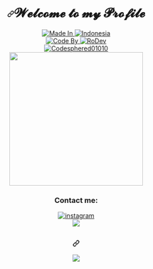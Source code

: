<h1 align="center" dir="auto"><a id="user-content---𝓦𝓮𝓵𝓬𝓸𝓶𝓮-𝓽𝓸-𝓶𝔂-𝓟𝓻𝓸𝓯𝓲𝓵𝓮--" class="anchor" aria-hidden="true" href="#--𝓦𝓮𝓵𝓬𝓸𝓶𝓮-𝓽𝓸-𝓶𝔂-𝓟𝓻𝓸𝓯𝓲𝓵𝓮--"><svg class="octicon octicon-link" viewBox="0 0 16 16" version="1.1" width="16" height="16" aria-hidden="true"><path fill-rule="evenodd" d="M7.775 3.275a.75.75 0 001.06 1.06l1.25-1.25a2 2 0 112.83 2.83l-2.5 2.5a2 2 0 01-2.83 0 .75.75 0 00-1.06 1.06 3.5 3.5 0 004.95 0l2.5-2.5a3.5 3.5 0 00-4.95-4.95l-1.25 1.25zm-4.69 9.64a2 2 0 010-2.83l2.5-2.5a2 2 0 012.83 0 .75.75 0 001.06-1.06 3.5 3.5 0 00-4.95 0l-2.5 2.5a3.5 3.5 0 004.95 4.95l1.25-1.25a.75.75 0 00-1.06-1.06l-1.25 1.25a2 2 0 01-2.83 0z"></path></svg></a><g-emoji class="g-emoji" alias="sparkling_heart" fallback-src="https://github.githubassets.com/images/icons/emoji/unicode/1f496.png">𝓦𝓮𝓵𝓬𝓸𝓶𝓮 𝓽𝓸 𝓶𝔂 𝓟𝓻𝓸𝓯𝓲𝓵𝓮 <g-emoji class="g-emoji" alias="sparkling_heart" fallback-src="https://github.githubassets.com/images/icons/emoji/unicode/1f496.png"></h1>


<div align="center">
  <a href="#" rel="nofollow">
    <img src="https://img.shields.io/badge/Made%20In-FF0000?style=for-the-badge&logo=Made%20In&logoColor=white" alt="Made In" />
  </a>
  <a href="#" rel="nofollow">
    <img src="https://img.shields.io/badge/Indonesia-FFFFFF?style=for-the-badge&logo=Indonesia&logoColor=white" alt="Indonesia" />
  </a>
<div align="center">
  <a href="#" rel="nofollow">
    <img src="https://img.shields.io/badge/Codes%20By-FF0000?style=for-the-badge&logo=Coded%20By&logoColor=white" alt="Code By" />
  </a>
  <a href="#" rel="nofollow">
    <img src="https://img.shields.io/badge/RoDev-FFFFFF?style=for-the-badge&logo=RoDev&logoColor=white" alt="RoDev" />
  </a>
</div>
<div align="center">
  <a href="#" rel="nofollow">
    <img src="https://img.shields.io/badge/Vcodes404-FF0000?style=for-the-badge&logo=Codesphered01010&logoColor=white" alt="Codesphered01010" />
</a>
</div>
  

<div id="header" align="center">
  <img src="https://images.squarespace-cdn.com/content/v1/5769fc401b631bab1addb2ab/1541580611624-TE64QGKRJG8SWAIUS7NS/ke17ZwdGBToddI8pDm48kPoswlzjSVMM-SxOp7CV59BZw-zPPgdn4jUwVcJE1ZvWQUxwkmyExglNqGp0IvTJZamWLI2zvYWH8K3-s_4yszcp2ryTI0HqTOaaUohrI8PI6FXy8c9PWtBlqAVlUS5izpdcIXDZqDYvprRqZ29Pw0o/coding-freak.gif" width="300"/>
</div>

 <div align="center" dir="auto">
  <h3>Contact me: </h3>
  <a href="https://www.instagram.com/ahmadrodiii" rel="nofollow">
    <img src="https://img.shields.io/badge/Instagram-E4405F?style=for-the-badge&logo=instagram&logoColor=white" alt="instagram" />
  </a>

<div align="center">
<img src="https://github-profile-trophy.vercel.app/?username=RoDev" style="max-width:100%"; />
</div>




<h2 align="center" dir="auto"><a id="user-content---𝓣𝓱𝓪𝓷𝓴𝓼-𝓯𝓸𝓻-𝓻𝓮𝓪𝓭𝓲𝓷𝓰--" class="anchor" aria-hidden="true" href="#--𝓣𝓱𝓪𝓷𝓴𝓼-𝓯𝓸𝓻-𝓻𝓮𝓪𝓭𝓲𝓷𝓰--"><svg class="octicon octicon-link" viewBox="0 0 16 16" version="1.1" width="16" height="16" aria-hidden="true"><path fill-rule="evenodd" d="M7.775 3.275a.75.75 0 001.06 1.06l1.25-1.25a2 2 0 112.83 2.83l-2.5 2.5a2 2 0 01-2.83 0 .75.75 0 00-1.06 1.06 3.5 3.5 0 004.95 0l2.5-2.5a3.5 3.5 0 00-4.95-4.95l-1.25 1.25zm-4.69 9.64a2 2 0 010-2.83l2.5-2.5a2 2 0 012.83 0 .75.75 0 001.06-1.06 3.5 3.5 0 00-4.95 0l-2.5 2.5a3.5 3.5 0 004.95 4.95l1.25-1.25a.75.75 0 00-1.06-1.06l-1.25 1.25a2 2 0 01-2.83 0z"></path></svg></a>
</div>


[![](https://visitcount.itsvg.in/api?id=RoDev&label=Profile%20Views&icon=1&pretty=false)](https://visitcount.itsvg.in)
